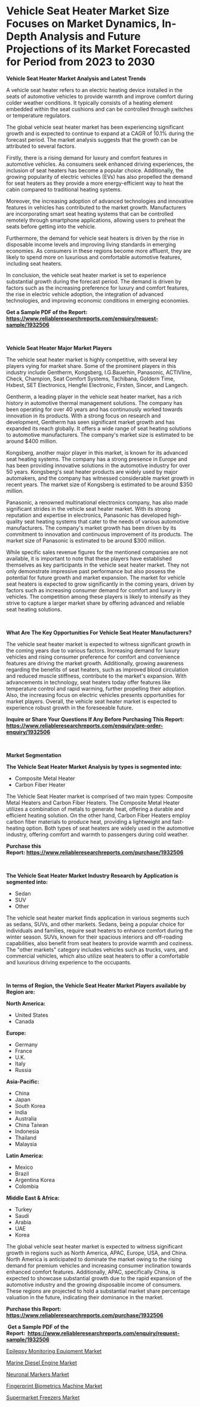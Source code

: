 <p><h1>Vehicle Seat Heater Market Size Focuses on Market Dynamics, In-Depth Analysis and Future Projections of its Market Forecasted for Period from 2023 to 2030</h1></p><p><strong>Vehicle Seat Heater Market Analysis and Latest Trends</strong></p>
<p><p>A vehicle seat heater refers to an electric heating device installed in the seats of automotive vehicles to provide warmth and improve comfort during colder weather conditions. It typically consists of a heating element embedded within the seat cushions and can be controlled through switches or temperature regulators.</p><p>The global vehicle seat heater market has been experiencing significant growth and is expected to continue to expand at a CAGR of 10.1% during the forecast period. The market analysis suggests that the growth can be attributed to several factors.</p><p>Firstly, there is a rising demand for luxury and comfort features in automotive vehicles. As consumers seek enhanced driving experiences, the inclusion of seat heaters has become a popular choice. Additionally, the growing popularity of electric vehicles (EVs) has also propelled the demand for seat heaters as they provide a more energy-efficient way to heat the cabin compared to traditional heating systems.</p><p>Moreover, the increasing adoption of advanced technologies and innovative features in vehicles has contributed to the market growth. Manufacturers are incorporating smart seat heating systems that can be controlled remotely through smartphone applications, allowing users to preheat the seats before getting into the vehicle.</p><p>Furthermore, the demand for vehicle seat heaters is driven by the rise in disposable income levels and improving living standards in emerging economies. As consumers in these regions become more affluent, they are likely to spend more on luxurious and comfortable automotive features, including seat heaters.</p><p>In conclusion, the vehicle seat heater market is set to experience substantial growth during the forecast period. The demand is driven by factors such as the increasing preference for luxury and comfort features, the rise in electric vehicle adoption, the integration of advanced technologies, and improving economic conditions in emerging economies.</p></p>
<p><strong>Get a Sample PDF of the Report:&nbsp; <a href="https://www.reliableresearchreports.com/enquiry/request-sample/1932506">https://www.reliableresearchreports.com/enquiry/request-sample/1932506</a></strong></p>
<p>&nbsp;</p>
<p><strong>Vehicle Seat Heater Major Market Players</strong></p>
<p><p>The vehicle seat heater market is highly competitive, with several key players vying for market share. Some of the prominent players in this industry include Gentherm, Kongsberg, I.G.Bauerhin, Panasonic, ACTIVline, Check, Champion, Seat Comfort Systems, Tachibana, Goldern Time, Hxbest, SET Electronics, Hengfei Electronic, Firsten, Sincer, and Langech. </p><p>Gentherm, a leading player in the vehicle seat heater market, has a rich history in automotive thermal management solutions. The company has been operating for over 40 years and has continuously worked towards innovation in its products. With a strong focus on research and development, Gentherm has seen significant market growth and has expanded its reach globally. It offers a wide range of seat heating solutions to automotive manufacturers. The company's market size is estimated to be around $400 million.</p><p>Kongsberg, another major player in this market, is known for its advanced seat heating systems. The company has a strong presence in Europe and has been providing innovative solutions in the automotive industry for over 50 years. Kongsberg's seat heater products are widely used by major automakers, and the company has witnessed considerable market growth in recent years. The market size of Kongsberg is estimated to be around $350 million.</p><p>Panasonic, a renowned multinational electronics company, has also made significant strides in the vehicle seat heater market. With its strong reputation and expertise in electronics, Panasonic has developed high-quality seat heating systems that cater to the needs of various automotive manufacturers. The company's market growth has been driven by its commitment to innovation and continuous improvement of its products. The market size of Panasonic is estimated to be around $300 million.</p><p>While specific sales revenue figures for the mentioned companies are not available, it is important to note that these players have established themselves as key participants in the vehicle seat heater market. They not only demonstrate impressive past performance but also possess the potential for future growth and market expansion. The market for vehicle seat heaters is expected to grow significantly in the coming years, driven by factors such as increasing consumer demand for comfort and luxury in vehicles. The competition among these players is likely to intensify as they strive to capture a larger market share by offering advanced and reliable seat heating solutions.</p></p>
<p>&nbsp;</p>
<p><strong>What Are The Key Opportunities For Vehicle Seat Heater Manufacturers?</strong></p>
<p><p>The vehicle seat heater market is expected to witness significant growth in the coming years due to various factors. Increasing demand for luxury vehicles and rising consumer preference for comfort and convenience features are driving the market growth. Additionally, growing awareness regarding the benefits of seat heaters, such as improved blood circulation and reduced muscle stiffness, contribute to the market's expansion. With advancements in technology, seat heaters today offer features like temperature control and rapid warming, further propelling their adoption. Also, the increasing focus on electric vehicles presents opportunities for market players. Overall, the vehicle seat heater market is expected to experience robust growth in the foreseeable future.</p></p>
<p><strong>Inquire or Share Your Questions If Any Before Purchasing This Report: <a href="https://www.reliableresearchreports.com/enquiry/pre-order-enquiry/1932506">https://www.reliableresearchreports.com/enquiry/pre-order-enquiry/1932506</a></strong></p>
<p>&nbsp;</p>
<p><strong>Market Segmentation</strong></p>
<p><strong>The Vehicle Seat Heater Market Analysis by types is segmented into:</strong></p>
<p><ul><li>Composite Metal Heater</li><li>Carbon Fiber Heater</li></ul></p>
<p><p>The Vehicle Seat Heater market is comprised of two main types: Composite Metal Heaters and Carbon Fiber Heaters. The Composite Metal Heater utilizes a combination of metals to generate heat, offering a durable and efficient heating solution. On the other hand, Carbon Fiber Heaters employ carbon fiber materials to produce heat, providing a lightweight and fast-heating option. Both types of seat heaters are widely used in the automotive industry, offering comfort and warmth to passengers during cold weather.</p></p>
<p><strong>Purchase this Report:&nbsp;<a href="https://www.reliableresearchreports.com/purchase/1932506">https://www.reliableresearchreports.com/purchase/1932506</a></strong></p>
<p>&nbsp;</p>
<p><strong>The Vehicle Seat Heater Market Industry Research by Application is segmented into:</strong></p>
<p><ul><li>Sedan</li><li>SUV</li><li>Other</li></ul></p>
<p><p>The vehicle seat heater market finds application in various segments such as sedans, SUVs, and other markets. Sedans, being a popular choice for individuals and families, require seat heaters to enhance comfort during the winter season. SUVs, known for their spacious interiors and off-roading capabilities, also benefit from seat heaters to provide warmth and coziness. The "other markets" category includes vehicles such as trucks, vans, and commercial vehicles, which also utilize seat heaters to offer a comfortable and luxurious driving experience to the occupants.</p></p>
<p>&nbsp;</p>
<p><strong>In terms of Region, the Vehicle Seat Heater Market Players available by Region are:</strong></p>
<p>
    <p> <strong> North America: </strong>
        <ul>
            <li>United States</li>
            <li>Canada</li>
        </ul>
        </p> 
    <p> <strong> Europe: </strong>
        <ul>
            <li>Germany</li>
            <li>France</li>
            <li>U.K.</li>
            <li>Italy</li>
            <li>Russia</li>
        </ul>
        </p> 
    <p> <strong> Asia-Pacific: </strong>
        <ul>
            <li>China</li>
            <li>Japan</li>
            <li>South Korea</li>
            <li>India</li>
            <li>Australia</li>
            <li>China Taiwan</li>
            <li>Indonesia</li>
            <li>Thailand</li>
            <li>Malaysia</li>
        </ul>
        </p> 
    <p> <strong> Latin America: </strong>
        <ul>
            <li>Mexico</li>
            <li>Brazil</li>
            <li>Argentina Korea</li>
            <li>Colombia</li>
        </ul>
        </p> 
    <p> <strong> Middle East & Africa: </strong>
        <ul>
            <li>Turkey</li>
            <li>Saudi</li>
            <li>Arabia</li>
            <li>UAE</li>
            <li>Korea</li>
        </ul>
    </p>
    </p>
<p><p>The global vehicle seat heater market is expected to witness significant growth in regions such as North America, APAC, Europe, USA, and China. North America is anticipated to dominate the market owing to the rising demand for premium vehicles and increasing consumer inclination towards enhanced comfort features. Additionally, APAC, specifically China, is expected to showcase substantial growth due to the rapid expansion of the automotive industry and the growing disposable income of consumers. These regions are projected to hold a substantial market share percentage valuation in the future, indicating their dominance in the market.</p></p>
<p><strong>Purchase this Report: <a href="https://www.reliableresearchreports.com/purchase/1932506">https://www.reliableresearchreports.com/purchase/1932506</a></strong></p>
<p>&nbsp;<strong>Get a Sample PDF of the Report:&nbsp;&nbsp;<a href="https://www.reliableresearchreports.com/enquiry/request-sample/1932506">https://www.reliableresearchreports.com/enquiry/request-sample/1932506</a></strong></p>
<p><strong></strong></p>
<p><p><a href="https://www.linkedin.com/pulse/epilepsy-monitoring-equipment-market-research-report-unlocks-hadte/">Epilepsy Monitoring Equipment Market</a></p><p><a href="https://medium.com/@jewelmohr/marine-diesel-engine-market-share-evolution-and-market-growth-trends-2023-2030-cb51c32e2ce6">Marine Diesel Engine Market</a></p><p><a href="https://www.linkedin.com/pulse/neuronal-markers-market-size-2023-2030-global-industrial-qfjce/">Neuronal Markers Market</a></p><p><a href="https://medium.com/@pinkierau1998/fingerprint-biometrics-machine-market-analysis-its-cagr-market-segmentation-and-global-industry-5576e49309a1">Fingerprint Biometrics Machine Market</a></p><p><a href="https://www.linkedin.com/pulse/supermarket-freezers-market-share-amp-new-trends-analysis-mfaae/">Supermarket Freezers Market</a></p></p>